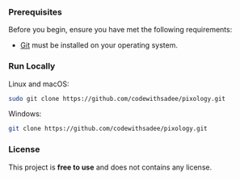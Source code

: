 

### Prerequisites

Before you begin, ensure you have met the following requirements:

* [Git](https://git-scm.com/downloads "Download Git") must be installed on your operating system.

### Run Locally

Linux and macOS:

```bash
sudo git clone https://github.com/codewithsadee/pixology.git
```

Windows:

```bash
git clone https://github.com/codewithsadee/pixology.git
```

### License

This project is **free to use** and does not contains any license.
